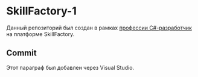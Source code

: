 # SkillFactory-1
Данный репозиторий был создан в рамках [профессии C#-разработчик](https://skillfactory.ru/csharp) на платформе SkillFactory.
## Commit
Этот параграф был добавлен через Visual Studio.
